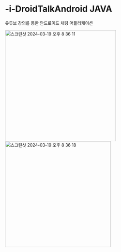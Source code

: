 # -i-DroidTalkAndroid JAVA
유튜브 강의를 통한 안드로이드 채팅 어플리케이션


<img width="366" alt="스크린샷 2024-03-19 오후 8 36 11" src="https://github.com/mimgggg4444/-i-DroidTalkAndroid/assets/66135779/9e9ff8c7-baa9-4ead-973b-e22c080e4442">
<img width="349" alt="스크린샷 2024-03-19 오후 8 36 18" src="https://github.com/mimgggg4444/-i-DroidTalkAndroid/assets/66135779/3cb0f0b7-4782-4752-a1f4-52e379198b13">
